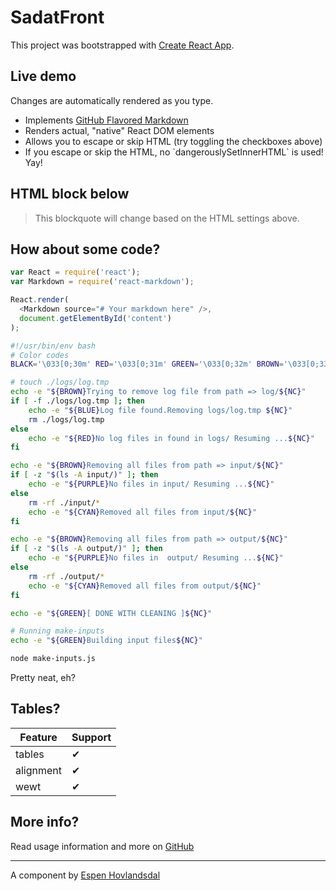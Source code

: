 # SadatFront

This project was bootstrapped with [Create React App](https://github.com/facebook/create-react-app).

## Live demo

Changes are automatically rendered as you type.

* Implements [GitHub Flavored Markdown](https://github.github.com/gfm/)
* Renders actual, "native" React DOM elements
* Allows you to escape or skip HTML (try toggling the checkboxes above)
* If you escape or skip the HTML, no \`dangerouslySetInnerHTML\` is used! Yay!

## HTML block below

<blockquote>
  This blockquote will change based on the HTML settings above.
</blockquote>

## How about some code?
```js
var React = require('react');
var Markdown = require('react-markdown');

React.render(
  <Markdown source="# Your markdown here" />,
  document.getElementById('content')
);
```
```sh
#!/usr/bin/env bash
# Color codes
BLACK='\033[0;30m' RED='\033[0;31m' GREEN='\033[0;32m' BROWN='\033[0;33m' BLUE='\033[0;34m' PURPLE='\033[0;35m' CYAN='\033[0;36m' LIGHTGRAY='\033[0;37m' DARKGRAY='\033[1;30m' LIGHTRED='\033[1;31m' LIGHTGREEN='\033[1;32m' YELLOW='\033[1;33m' LIGHTBLUE='\033[1;34m' LIGHTPURPLE='\033[1;35m' LIGHTCYAN='\033[1;36m' WHITE='\033[1;37m' NC='\033[0m'

# touch ./logs/log.tmp
echo -e "${BROWN}Trying to remove log file from path => log/${NC}"
if [ -f ./logs/log.tmp ]; then
    echo -e "${BLUE}Log file found.Removing logs/log.tmp ${NC}"
    rm ./logs/log.tmp
else
    echo -e "${RED}No log files in found in logs/ Resuming ...${NC}"
fi

echo -e "${BROWN}Removing all files from path => input/${NC}"
if [ -z "$(ls -A input/)" ]; then
    echo -e "${PURPLE}No files in input/ Resuming ...${NC}"
else
    rm -rf ./input/*
    echo -e "${CYAN}Removed all files from input/${NC}"
fi

echo -e "${BROWN}Removing all files from path => output/${NC}"
if [ -z "$(ls -A output/)" ]; then
    echo -e "${PURPLE}No files in  output/ Resuming ...${NC}"
else
    rm -rf ./output/*
    echo -e "${CYAN}Removed all files from output/${NC}"
fi

echo -e "${GREEN}[ DONE WITH CLEANING ]${NC}"

# Running make-inputs
echo -e "${GREEN}Building input files${NC}"

node make-inputs.js
```

Pretty neat, eh?

## Tables?

| Feature   | Support |
| --------- | ------- |
| tables    | ✔ |
| alignment | ✔ |
| wewt      | ✔ |

## More info?

Read usage information and more on [GitHub](//github.com/rexxars/react-markdown)

---------------

A component by [Espen Hovlandsdal](https://espen.codes/)
